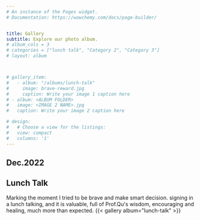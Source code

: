 ```yaml
---
# An instance of the Pages widget.
# Documentation: https://wowchemy.com/docs/page-builder/


title: Gallery
subtitle: Explore our photo album.
# album_cols = 3
# categories = ["lunch talk", "Category 2", "Category 3"]
# layout: album



# gallery_item:
#   - album: "/albums/lunch-talk"
#     image: brave-reward.jpg
#     caption: Write your image 1 caption here
# - album: <ALBUM FOLDER>
#   image: <IMAGE 2 NAME>.jpg
#   caption: Write your image 2 caption here

# design:
#   # Choose a view for the listings:
#   view: compact
#   columns: '1'
---
```

## Dec.2022
## Lunch Talk
Marking the moment I tried to be brave and make smart decision. signing in a lunch talking, and it is valuable, full of Prof.Qu's wisdom, encouraging and healing, much more than expected. 
{{< gallery album="lunch-talk" >}}